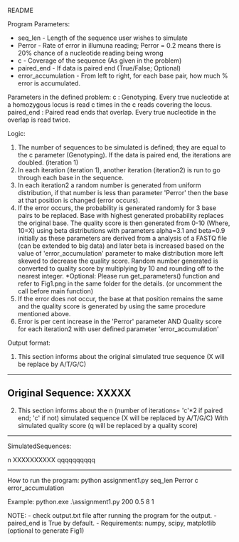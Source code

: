 README

Program Parameters:
-   seq_len             - Length of the sequence user wishes to simulate
-   Perror              - Rate of error in illumuna reading; Perror = 0.2 means there is 20% chance of a nucleotide reading being wrong
-   c                   - Coverage of the sequence (As given in the problem)
-   paired_end          - If data is paired end (True/False; Optional)
-   error_accumulation  - From left to right, for each base pair, how much % error is accumulated.

Parameters in the defined problem:
c          : Genotyping.  Every true nucleotide at a homozygous locus is read c times in the c reads covering the locus.
paired_end : Paired read ends that overlap.  Every true nucleotide in the overlap is read twice.

Logic:
1. The number of sequences to be simulated is defined; they are equal to the c parameter (Genotyping). If the data is paired end, the iterations are doubled. (iteration 1)
2. In each iteration (iteration 1), another iteration (iteration2) is run to go through each base in the sequence.
3. In each iteration2 a random number is generated from uniform distribution, if that number is less than parameter 'Perror' then the base at that position is changed (error occurs).
4. If the error occurs, the probability is generated randomly for 3 base pairs to be replaced. Base with highest generated probability replaces the original base.
   The quality score is then generated from 0-10 (Where, 10=X) using beta distributions with parameters alpha=3.1 and beta=0.9 initially as these parameters are derived from a analysis of a FASTQ 
   file (can be extended to big data) and later beta is increased based on the value of 'error_accumulation' parameter to make distribution more left skewed to decrease the quality score.
   Random number generated is converted to quality score by multiplying by 10 and rounding off to the nearest integer.
   *Optional: Please run get_parameters() function and refer to Fig1.png in the same folder for the details. (or uncomment the call before main function)
5. If the error does not occur, the base at that position remains the same and the quality score is generated by using the same procedure mentioned above.
6. Error is per cent increase in the 'Perror' parameter AND Quality score for each iteration2 with user defined parameter 'error_accumulation'

Output format:

1. This section informs about the original simulated true sequence (X will be replace by A/T/G/C)
-----
Original Sequence:
	XXXXX
-----

2. This section informs about the n (number of iterations= 'c'*2 if paired end; 'c' if not) simulated sequence (X will be replaced by A/T/G/C)
   With simulated quality score (q will be replaced by a quality score)
-----
SimulatedSequences:

n	XXXXXXXXXX
	qqqqqqqqqq

-----

How to run the program:
python assignment1.py seq_len Perror c error_accumulation

Example:
python.exe .\assignment1.py 200 0.5 8 1

NOTE: - check output.txt file after running the program for the output.
      - paired_end is True by default. 
      - Requirements: numpy, scipy, matplotlib (optional to generate Fig1)